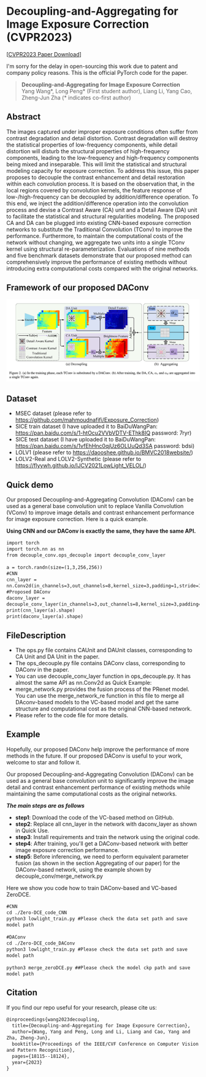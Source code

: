 
# Decoupling-and-Aggregating for Image Exposure Correction (CVPR2023)
[[CVPR2023 Paper Download](https://openaccess.thecvf.com/content/CVPR2023/papers/Wang_Decoupling-and-Aggregating_for_Image_Exposure_Correction_CVPR_2023_paper.pdf)] 


I'm sorry for the delay in open-sourcing this work due to patent and company policy reasons. This is the official PyTorch code for the paper.

> **Decoupling-and-Aggregating for Image Exposure Correction**
> <br> Yang Wang\*, Long Peng\* (First student author), Liang Li, Yang Cao, Zheng-Jun Zha (\* indicates co-first author)<br>



<!-- ![framework_img](figs/framework_overview.png) -->


## Abstract
The images captured under improper exposure conditions often suffer from contrast degradation and detail distortion. Contrast degradation will destroy the statistical properties of low-frequency components, while detail distortion will disturb the structural properties of high-frequency components, leading to the low-frequency and high-frequency components being mixed and inseparable. This will limit the statistical and structural modeling capacity for exposure correction. To address this issue, this paper proposes to decouple the contrast enhancement and detail restoration within each convolution process. It is based on the observation that, in the local regions covered by convolution kernels, the feature response of low-/high-frequency can be decoupled by addition/difference operation. To this end, we inject the addition/difference operation into the convolution process and devise a Contrast Aware (CA) unit and a Detail Aware (DA) unit to facilitate the statistical and structural regularities modeling. The proposed CA and DA can be plugged into existing CNN-based exposure correction networks to substitute the Traditional Convolution (TConv) to improve the performance. Furthermore, to maintain the computational costs of the network without changing, we aggregate two units into a single TConv kernel using structural re-parameterization. Evaluations of nine methods and five benchmark datasets demonstrate that our proposed method can comprehensively improve the performance of existing methods without introducing extra computational costs compared with the original networks.



## Framework of our proposed DAConv 
![framework_img](figs/framework.png)



## Dataset
- MSEC dataset (please refer to https://github.com/mahmoudnafifi/Exposure_Correction)
- SICE train dataset (I have uploaded it to BaiDuWangPan: https://pan.baidu.com/s/1-htOcu2VVbVDTV-EThk8IQ password: 7ryr)
- SICE test dataset (I have uploaded it to BaiDuWangPan: https://pan.baidu.com/s/1vfEhHnc0qjUz6OLUuQd3SA password: bdsi)
- LOLV1 (please refer to https://daooshee.github.io/BMVC2018website/)
- LOLV2-Real and LOLV2-Synthetic (please refer to https://flyywh.github.io/IJCV2021LowLight_VELOL/)

## Quick demo 

Our proposed Decoupling-and-Aggregating Convolution (DAConv) can be used as a general base convolution unit to replace Vanilla Convolution (VConv) to improve image details and contrast enhancement performance for image exposure correction. Here is a quick example.

**Using CNN and our DAConv is exactly the same, they have the same API.**

```
import torch
import torch.nn as nn 
from decouple_conv.ops_decouple import decouple_conv_layer

a = torch.randn(size=(1,3,256,256))
#CNN
cnn_layer = nn.Conv2d(in_channels=3,out_channels=8,kernel_size=3,padding=1,stride=1)
#Proposed DAConv
daconv_layer = decouple_conv_layer(in_channels=3,out_channels=8,kernel_size=3,padding=1,stride=1)
print(cnn_layer(a).shape)
print(daconv_layer(a).shape)
```

## FileDescription

* The ops.py file contains CAUnit and DAUnit classes, corresponding to CA Unit and DA Unit in the paper.
* The ops_decouple.py file contains DAConv class, corresponding to DAConv  in the paper.
* You can use decouple_conv_layer function in ops_decouple.py. It has almost the same API as nn.Conv2d as Quick Example:
* merge_network.py provides the fusion process of the PRenet model. You can use the merge_network_re function in this file to merge all DAconv-based models to the VC-based model and get the same structure and computational cost as the original CNN-based network.
* Please refer to the code file for more details.


## Example 
Hopefully, our proposed DAConv help improve the performance of more methods in the future. If our proposed DAConv is useful to your work, welcome to star and follow it.


Our proposed Decoupling-and-Aggregating Convolution (DAConv) can be used as a general base convolution unit to significantly improve the image detail and contrast enhancement performance of existing methods while maintaining the same computational costs as the original networks.

***The main steps are as follows***
- **step1**: Download the code of the VC-based method on GitHub.
- **step2**: Replace all cnn_layer in the network with daconv_layer as shown in Quick Use.
- **step3**: Install requirements and train the network using the original code. 
- **step4**: After training, you'll get a DAConv-based network with better image exposure correction performance.
- **step5**: Before inferencing, we need to perform equivalent parameter fusion (as shown in the section Aggregating of our paper) for the DAConv-based network, using the example shown by decouple_conv/merge_network.py

Here we show you code how to train DAConv-based and VC-based ZeroDCE.


```
#CNN
cd ./Zero-DCE_code_CNN
python3 lowlight_train.py #Please check the data set path and save model path

#DAConv
cd ./Zero-DCE_code_DAConv
python3 lowlight_train.py #Please check the data set path and save model path

python3 merge_zeroDCE.py ##Please check the model ckp path and save model path
```

## Citation

If you find our repo useful for your research, please cite us:

```
@inproceedings{wang2023decoupling,
  title={Decoupling-and-Aggregating for Image Exposure Correction},
  author={Wang, Yang and Peng, Long and Li, Liang and Cao, Yang and Zha, Zheng-Jun},
  booktitle={Proceedings of the IEEE/CVF Conference on Computer Vision and Pattern Recognition},
  pages={18115--18124},
  year={2023}
}
```
